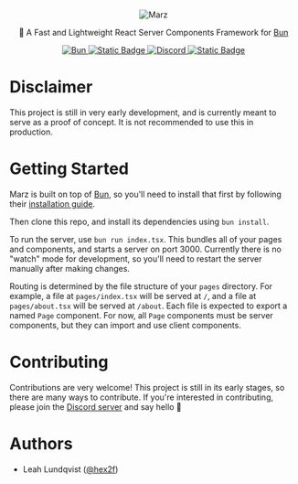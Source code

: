 <br/>
<p align="center">
	<picture>
		<img src="https://raw.githubusercontent.com/hex2f/marz/main/banner.png" alt="Marz">
	</picture>
</p>

<p align="center">
	🚀 A Fast and Lightweight React Server Components Framework for <a href="https://bun.sh/">Bun</a>
</p>

<p align="center">
	<a aria-label="Bun" href="https://bun.sh/">
		<img alt="Bun" src="https://img.shields.io/badge/Built_For-Bun-%23f9f1e1?style=for-the-badge&logo=bun&logoColor=%23f9f1e1">
	</a>
	<a aria-label="License" href="https://github.com/hex2f/marz/blob/main/LICENSE">
		<img alt="Static Badge" src="https://img.shields.io/badge/License-MIT-green?style=for-the-badge">
	</a>
	<a aria-label="Discord" href="https://discord.gg/M6mS2cwXag">
		<img alt="Discord" src="https://img.shields.io/discord/1151245976275800114?style=for-the-badge&logo=discord&logoColor=white&label=Discord&color=%235865F2">
	</a>
	<a aria-label="Sponsor" href="https://github.com/sponsors/hex2f">
		<img alt="Static Badge" src="https://img.shields.io/badge/Sponsor-%23EA4AAA?style=for-the-badge&logo=githubsponsors&logoColor=white">
	</a>
</p>



# Disclaimer

This project is still in very early development, and is currently meant to serve as a proof of concept. It is not recommended to use this in production.

# Getting Started

Marz is built on top of [Bun](https://bun.sh/), so you'll need to install that first by following their [installation guide](https://bun.sh/docs/installation).

Then clone this repo, and install its dependencies using `bun install`.

To run the server, use `bun run index.tsx`. This bundles all of your pages and components, and starts a server on port 3000. Currently there is no "watch" mode for development, so you'll need to restart the server manually after making changes.

Routing is determined by the file structure of your `pages` directory. For example, a file at `pages/index.tsx` will be served at `/`, and a file at `pages/about.tsx` will be served at `/about`. Each file is expected to export a named `Page` component. For now, all `Page` components must be server components, but they can import and use client components.

# Contributing

Contributions are very welcome! This project is still in its early stages, so there are many ways to contribute. If you're interested in contributing, please join the [Discord server](https://discord.gg/M6mS2cwXag) and say hello 👋

# Authors

* Leah Lundqvist ([@hex2f](https://github.com/hex2f))
